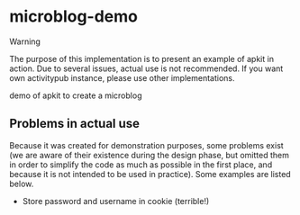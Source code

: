 # microblog-demo
> [!WARNING]
> The purpose of this implementation is to present an example of apkit in action. Due to several issues, actual use is not recommended. If you want own activitypub instance, please use other implementations.

demo of apkit to create a microblog
## Problems in actual use
Because it was created for demonstration purposes, some problems exist (we are aware of their existence during the design phase, but omitted them in order to simplify the code as much as possible in the first place, and because it is not intended to be used in practice). Some examples are listed below.

- Store password and username in cookie (terrible!)
